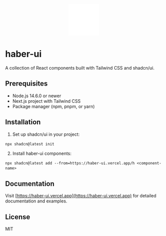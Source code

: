 <div align="center">
  <img src="public/logo.svg" alt="haber-ui logo" width="100" height="100" />
</div>

# haber-ui

A collection of React components built with Tailwind CSS and shadcn/ui.

## Prerequisites

- Node.js 14.6.0 or newer
- Next.js project with Tailwind CSS
- Package manager (npm, pnpm, or yarn)

## Installation

1. Set up shadcn/ui in your project:

```bash
npx shadcn@latest init
```

2. Install haber-ui components:

```shellscript
npx shadcn@latest add --from=https://haber-ui.vercel.app/h <component-name>
```

## Documentation

Visit [https://haber-ui.vercel.app](https://haber-ui.vercel.app) for detailed documentation and examples.

## License

MIT
